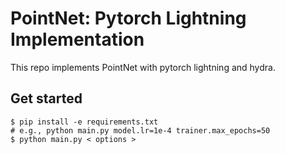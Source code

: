 # PointNet: Pytorch Lightning Implementation
This repo implements PointNet with pytorch lightning and hydra.

## Get started
```
$ pip install -e requirements.txt
# e.g., python main.py model.lr=1e-4 trainer.max_epochs=50
$ python main.py < options >
```

